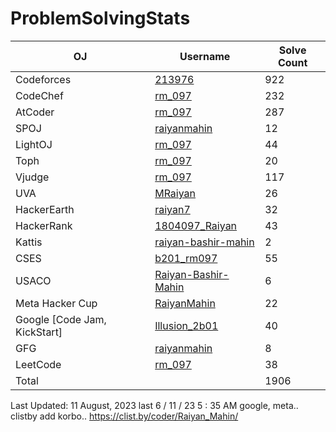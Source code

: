 # ProblemSolvingStats


| OJ | Username | Solve Count |
| -- | -------- | ----------- |
| Codeforces | [213976](https://codeforces.com/profile/213976) | 922 |
| CodeChef | [rm_097](https://www.codechef.com/users/rm_097) | 232 |
| AtCoder | [rm_097](https://atcoder.jp/users/rm_097) | 287 |
| SPOJ | [raiyanmahin](https://www.spoj.com/users/raiyanmahin/) | 12 | 
| LightOJ | [rm_097](https://lightoj.com/user/rm_097) | 44 | 
| Toph | [rm_097](https://toph.co/u/rm_097) | 20 |
| Vjudge | [rm_097](https://vjudge.net/user/rm_097) | 117 |
| UVA | [MRaiyan](https://uhunt.onlinejudge.org/id/1037943) | 26 |
| HackerEarth | [raiyan7](https://www.hackerearth.com/@raiyan7) | 32 |
| HackerRank | [1804097_Raiyan](https://www.hackerrank.com/1804097_Raiyan) | 43 |
| Kattis | [raiyan-bashir-mahin](https://open.kattis.com/users/raiyan-bashir-mahin) | 2 |
| CSES | [b201_rm097](https://cses.fi/user/27737) | 55 |
| USACO | [Raiyan-Bashir-Mahin](http://www.usaco.org/) | 6 |
| Meta Hacker Cup | [RaiyanMahin](https://www.facebook.com/codingcompetitions/hacker-cup/) | 22 |
| Google [Code Jam, KickStart]  | [Illusion_2b01](https://codingcompetitions.withgoogle.com/profile/) | 40 |
| GFG  | [raiyanmahin](https://auth.geeksforgeeks.org/user/raiyanmahin/) | 8 |
| LeetCode | [rm_097](https://leetcode.com/rm_097/) | 38 |
| Total | | 1906 |

Last Updated: 11 August, 2023
last 6 / 11 / 23
5 : 35 AM
google, meta.. clistby add korbo..
https://clist.by/coder/Raiyan_Mahin/
